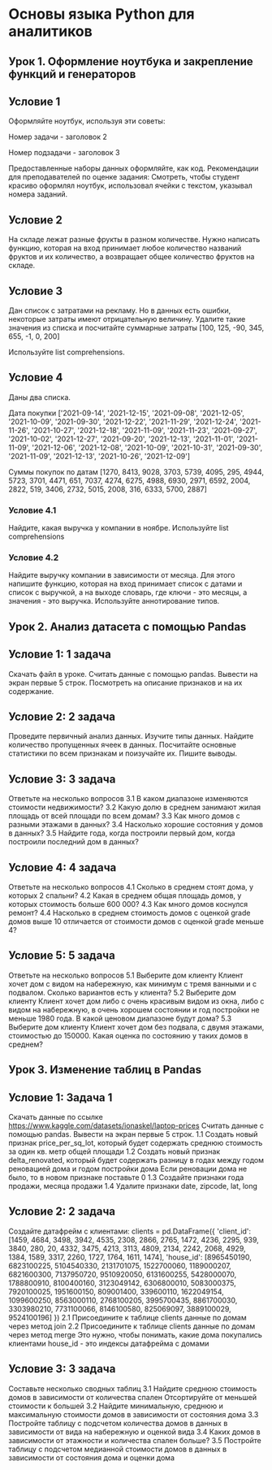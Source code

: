 # Основы языка Python для аналитиков
## Урок 1. Оформление ноутбука и закрепление функций и генераторов
## Условие 1
Оформляйте ноутбук, используя эти советы:

Номер задачи - заголовок 2

Номер подзадачи - заголовок 3

Предоставленные наборы данных оформляйте, как код.
Рекомендации для преподавателей по оценке задания:
Смотреть, чтобы студент красиво оформлял ноутбук, использовал ячейки с текстом, указывал номера заданий.

## Условие 2
На складе лежат разные фрукты в разном количестве.
Нужно написать функцию, которая на вход принимает любое количество названий фруктов и их количество, а возвращает общее количество фруктов на складе.

## Условие 3
Дан список с затратами на рекламу. Но в данных есть ошибки, некоторые затраты имеют отрицательную величину. Удалите такие значения из списка и посчитайте суммарные затраты [100, 125, -90, 345, 655, -1, 0, 200] 

Используйте list comprehensions.

## Условие 4
Даны два списка.

Дата покупки
['2021-09-14', '2021-12-15', '2021-09-08', '2021-12-05', '2021-10-09', '2021-09-30',
'2021-12-22', '2021-11-29', '2021-12-24', '2021-11-26', '2021-10-27', '2021-12-18',
'2021-11-09', '2021-11-23', '2021-09-27', '2021-10-02', '2021-12-27', '2021-09-20',
'2021-12-13', '2021-11-01', '2021-11-09', '2021-12-06', '2021-12-08', '2021-10-09',
'2021-10-31', '2021-09-30', '2021-11-09', '2021-12-13', '2021-10-26', '2021-12-09']

Суммы покупок по датам
[1270, 8413, 9028, 3703, 5739, 4095, 295, 4944, 5723, 3701, 4471, 651, 7037, 4274, 6275, 4988, 6930, 2971,
6592, 2004, 2822, 519, 3406, 2732, 5015, 2008, 316, 6333, 5700, 2887]

### Условие 4.1
Найдите, какая выручка у компании в ноябре. Используйте list comprehensions

### Условие 4.2
Найдите выручку компании в зависимости от месяца.
Для этого напишите функцию, которая на вход принимает список с датами и список с выручкой, а на выходе словарь, где ключи - это месяцы, а значения - это выручка. Используйте аннотирование типов.

## Урок 2. Анализ датасета с помощью Pandas
## Условие 1: 1 задача
Скачать файл в уроке. 
Считать данные с помощью pandas. 
Вывести на экран первые 5 строк.
Посмотреть на описание признаков и на их содержание.

## Условие 2: 2 задача
Проведите первичный анализ данных.
Изучите типы данных.
Найдите количество пропущенных ячеек в данных.
Посчитайте основные статистики по всем признакам и поизучайте их.
Пишите выводы.

## Условие 3: 3 задача
Ответьте на несколько вопросов
3.1 В каком диапазоне изменяются стоимости недвижимости?
3.2 Какую долю в среднем занимают жилая площадь от всей площади по всем домам?
3.3 Как много домов с разными этажами в данных?
3.4 Насколько хорошие состояния у домов в данных?
3.5 Найдите года, когда построили первый дом, когда построили последний дом в данных?

## Условие 4: 4 задача
Ответьте на несколько вопросов
4.1 Сколько в среднем стоят дома, у которых 2 спальни?
4.2 Какая в среднем общая площадь домов, у которых стоимость больше 600 000?
4.3 Как много домов коснулся ремонт?
4.4 Насколько в среднем стоимость домов с оценкой grade домов выше 10 отличается от стоимости домов с оценкой grade меньше 4?

## Условие 5: 5 задача
Ответьте на несколько вопросов
5.1 Выберите дом клиенту
Клиент хочет дом с видом на набережную, как минимум с тремя ванными и с подвалом. Сколько вариантов есть у клиента?
5.2 Выберите дом клиенту
Клиент хочет дом либо с очень красивым видом из окна, либо с видом на набережную, в очень хорошем состоянии и год постройки не меньше 1980 года. В какой ценовом диапазоне будут дома?
5.3 Выберите дом клиенту
Клиент хочет дом без подвала, с двумя этажами, стоимостью до 150000. Какая оценка по состоянию у таких домов в среднем?

## Урок 3. Изменение таблиц в Pandas

## Условие 1: Задача 1
Скачать данные по ссылке https://www.kaggle.com/datasets/ionaskel/laptop-prices
Считать данные с помощью pandas.
Вывести на экран первые 5 строк.
1.1 Создать новый признак price_per_sq_lot, который будет содержать среднюю стоимость за один кв. метр общей площади
1.2 Создать новый признак delta_renovated, который будет содержать разницу в годах между годом реновацией дома и годом постройки дома
Если реновации дома не было, то в новом признаке поставьте 0
1.3 Создайте признаки года продажи, месяца продажи
1.4 Удалите признаки date, zipcode, lat, long

## Условие 2: 2 задача
Создайте датафрейм с клиентами:
clients = pd.DataFrame({
'client_id': [1459, 4684, 3498, 3942, 4535, 2308, 2866, 2765, 1472, 4236, 2295,
939, 3840, 280, 20, 4332, 3475, 4213, 3113, 4809, 2134, 2242,
2068, 4929, 1384, 1589, 3317, 2260, 1727, 1764, 1611, 1474],
'house_id': [8965450190, 6823100225, 5104540330, 2131701075, 1522700060,
1189000207, 6821600300, 7137950720, 9510920050, 6131600255,
5428000070, 1788800910, 8100400160, 3123049142, 6306800010,
5083000375, 7920100025, 1951600150, 809001400, 339600110,
1622049154, 1099600250, 8563000110, 2768100205, 3995700435,
8861700030, 3303980210, 7731100066, 8146100580, 825069097,
3889100029, 9524100196]
})
2.1 Присоедините к таблице clients данные по домам через метод join
2.2 Присоедините к таблице clients данные по домам через метод merge
Это нужно, чтобы понимать, какие дома покупались клиентами
house_id - это индексы датафрейма с домами

## Условие 3: 3 задача
Составьте несколько сводных таблиц
3.1 Найдите среднюю стоимость домов в зависимости от количества спален
Отсортируйте от меньшей стоимости к большей
3.2 Найдите минимальную, среднюю и максимальную стоимости домов в зависимости от состояния дома
3.3 Постройте таблицу с подсчетом количества домов в данных в зависимости от вида на набережную и оценкой вида
3.4 Каких домов в зависимости от этажности и количества спален больше?
3.5 Постройте таблицу с подсчетом медианной стоимости домов в данных в зависимости от состояния дома и оценки дома